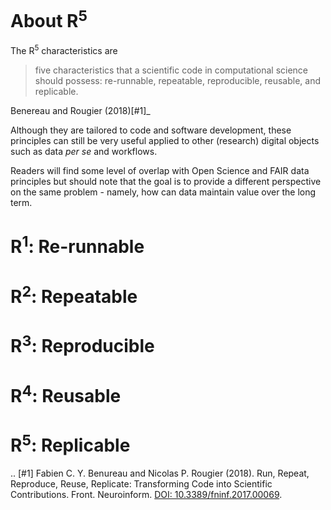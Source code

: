 # About R<sup>5</sup>

The R<sup>5</sup> characteristics are 

> five characteristics that a scientific code in computational science should possess: re-runnable, repeatable, reproducible, reusable, and replicable.
>
Benereau and Rougier (2018)[#1]_

Although they are tailored to code and software development, these principles can still be very useful applied to other (research) digital objects such as data _per se_ and workflows. 

Readers will find some level of overlap with Open Science and FAIR data principles but should note that the goal is to provide a different perspective on the same problem - namely, how can data maintain value over the long term.

# R<sup>1</sup>: Re-runnable

# R<sup>2</sup>: Repeatable

# R<sup>3</sup>: Reproducible

# R<sup>4</sup>: Reusable

# R<sup>5</sup>: Replicable

.. [#1] Fabien C. Y. Benureau and Nicolas P. Rougier (2018). Run, Repeat, Reproduce, Reuse, Replicate: Transforming Code into Scientific Contributions. Front. Neuroinform. [DOI: 10.3389/fninf.2017.00069](https://doi.org/10.3389/fninf.2017.00069).

